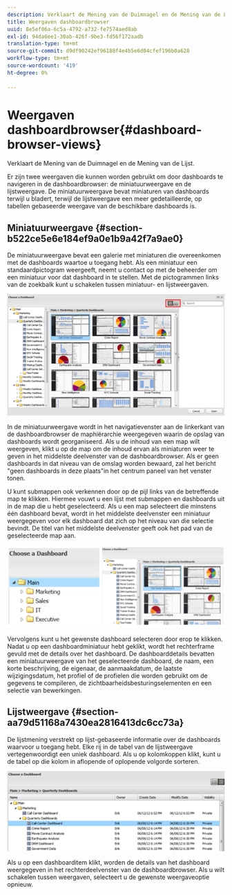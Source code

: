 ```yaml
---
description: Verklaart de Mening van de Duimnagel en de Mening van de Lijst.
title: Weergaven dashboardbrowser
uuid: 8e5ef06a-6c5a-4792-a732-fe7574aed8ab
exl-id: 94da6ee1-30ab-426f-9be3-fd56f172aadb
translation-type: tm+mt
source-git-commit: d9df90242ef96188f4e4b5e6d04cfef196b0a628
workflow-type: tm+mt
source-wordcount: '419'
ht-degree: 0%

---
```


# Weergaven dashboardbrowser{#dashboard-browser-views}

Verklaart de Mening van de Duimnagel en de Mening van de Lijst.

Er zijn twee weergaven die kunnen worden gebruikt om door dashboards te navigeren in de dashboardbrowser: de miniatuurweergave en de lijstweergave. De miniatuurweergave bevat miniaturen van dashboards terwijl u bladert, terwijl de lijstweergave een meer gedetailleerde, op tabellen gebaseerde weergave van de beschikbare dashboards is.

## Miniatuurweergave {#section-b522ce5e6e184ef9a0e1b9a42f7a9ae0}

De miniatuurweergave bevat een galerie met miniaturen die overeenkomen met de dashboards waartoe u toegang hebt. Als een miniatuur een standaardpictogram weergeeft, neemt u contact op met de beheerder om een miniatuur voor dat dashboard in te stellen. Met de pictogrammen links van de zoekbalk kunt u schakelen tussen miniatuur- en lijstweergaven.

![](assets/thumbnail.png)

In de miniatuurweergave wordt in het navigatievenster aan de linkerkant van de dashboardbrowser de maphiërarchie weergegeven waarin de opslag van dashboards wordt georganiseerd. Als u de inhoud van een map wilt weergeven, klikt u op de map om de inhoud ervan als miniaturen weer te geven in het middelste deelvenster van de dashboardbrowser. Als er geen dashboards in dat niveau van de omslag worden bewaard, zal het bericht &quot;geen dashboards in deze plaats&quot;in het centrum paneel van het venster tonen.

U kunt submappen ook verkennen door op de pijl links van de betreffende map te klikken. Hiermee vouwt u een lijst met submappen en dashboards uit in de map die u hebt geselecteerd. Als u een map selecteert die minstens één dashboard bevat, wordt in het middelste deelvenster een miniatuur weergegeven voor elk dashboard dat zich op het niveau van die selectie bevindt. De titel van het middelste deelvenster geeft ook het pad van de geselecteerde map aan.

![](assets/choose_a_dashboard2.png)

Vervolgens kunt u het gewenste dashboard selecteren door erop te klikken. Nadat u op een dashboardminiatuur hebt geklikt, wordt het rechterframe gevuld met de details over het dashboard. De dashboarddetails bevatten een miniatuurweergave van het geselecteerde dashboard, de naam, een korte beschrijving, de eigenaar, de aanmaakdatum, de laatste wijzigingsdatum, het profiel of de profielen die worden gebruikt om de gegevens te compileren, de zichtbaarheidsbesturingselementen en een selectie van bewerkingen.

## Lijstweergave {#section-aa79d51168a7430ea2816413dc6cc73a}

De lijstmening verstrekt op lijst-gebaseerde informatie over de dashboards waarvoor u toegang hebt. Elke rij in de tabel van de lijstweergave vertegenwoordigt een uniek dashboard. Als u op kolomkoppen klikt, kunt u de tabel op die kolom in aflopende of oplopende volgorde sorteren.

![](assets/list_view.png)

Als u op een dashboarditem klikt, worden de details van het dashboard weergegeven in het rechterdeelvenster van de dashboardbrowser. Als u wilt schakelen tussen weergaven, selecteert u de gewenste weergaveoptie opnieuw.

